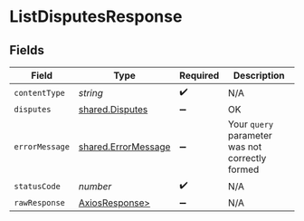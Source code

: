 # ListDisputesResponse


## Fields

| Field                                                      | Type                                                       | Required                                                   | Description                                                |
| ---------------------------------------------------------- | ---------------------------------------------------------- | ---------------------------------------------------------- | ---------------------------------------------------------- |
| `contentType`                                              | *string*                                                   | :heavy_check_mark:                                         | N/A                                                        |
| `disputes`                                                 | [shared.Disputes](../../models/shared/disputes.md)         | :heavy_minus_sign:                                         | OK                                                         |
| `errorMessage`                                             | [shared.ErrorMessage](../../models/shared/errormessage.md) | :heavy_minus_sign:                                         | Your `query` parameter was not correctly formed            |
| `statusCode`                                               | *number*                                                   | :heavy_check_mark:                                         | N/A                                                        |
| `rawResponse`                                              | [AxiosResponse>](https://axios-http.com/docs/res_schema)   | :heavy_minus_sign:                                         | N/A                                                        |